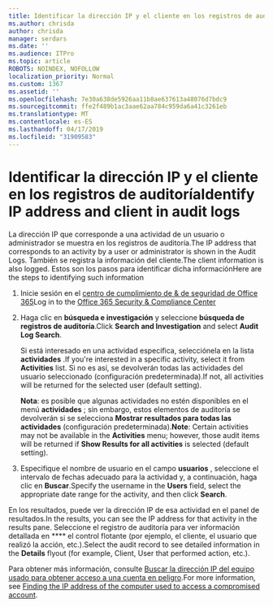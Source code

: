 ```yaml
---
title: Identificar la dirección IP y el cliente en los registros de auditoría
ms.author: chrisda
author: chrisda
manager: serdars
ms.date: ''
ms.audience: ITPro
ms.topic: article
ROBOTS: NOINDEX, NOFOLLOW
localization_priority: Normal
ms.custom: 1367
ms.assetid: ''
ms.openlocfilehash: 7e30a638de5926aa11b8ae637613a48076d7bdc9
ms.sourcegitcommit: ffe2f489b1ac3aae62aa784c959da6a41c3261eb
ms.translationtype: MT
ms.contentlocale: es-ES
ms.lasthandoff: 04/17/2019
ms.locfileid: "31909583"
---
```

# <a name="identify-ip-address-and-client-in-audit-logs"></a><span data-ttu-id="7801e-102">Identificar la dirección IP y el cliente en los registros de auditoría</span><span class="sxs-lookup"><span data-stu-id="7801e-102">Identify IP address and client in audit logs</span></span>

<span data-ttu-id="7801e-103">La dirección IP que corresponde a una actividad de un usuario o administrador se muestra en los registros de auditoría.</span><span class="sxs-lookup"><span data-stu-id="7801e-103">The IP address that corresponds to an activity by a user or administrator is shown in the Audit Logs.</span></span> <span data-ttu-id="7801e-104">También se registra la información del cliente.</span><span class="sxs-lookup"><span data-stu-id="7801e-104">The client information is also logged.</span></span> <span data-ttu-id="7801e-105">Estos son los pasos para identificar dicha información</span><span class="sxs-lookup"><span data-stu-id="7801e-105">Here are the steps to identifying such information</span></span>

1. <span data-ttu-id="7801e-106">Inicie sesión en el [centro de cumplimiento de & de seguridad de Office 365](https://protection.office.com/)</span><span class="sxs-lookup"><span data-stu-id="7801e-106">Log in to the [Office 365 Security & Compliance Center](https://protection.office.com/)</span></span>

2. <span data-ttu-id="7801e-107">Haga clic en **búsqueda e investigación** y seleccione **búsqueda de registros de auditoría**.</span><span class="sxs-lookup"><span data-stu-id="7801e-107">Click **Search and Investigation** and select **Audit Log Search**.</span></span>

   <span data-ttu-id="7801e-108">Si está interesado en una actividad específica, selecciónela en la lista **actividades** .</span><span class="sxs-lookup"><span data-stu-id="7801e-108">If you're interested in a specific activity, select it from **Activities** list.</span></span> <span data-ttu-id="7801e-109">Si no es así, se devolverán todas las actividades del usuario seleccionado (configuración predeterminada).</span><span class="sxs-lookup"><span data-stu-id="7801e-109">If not, all activities will be returned for the selected user (default setting).</span></span>

   <span data-ttu-id="7801e-110">**Nota**: es posible que algunas actividades no estén disponibles en el menú **actividades** ; sin embargo, estos elementos de auditoría se devolverán si se selecciona **Mostrar resultados para todas las actividades** (configuración predeterminada).</span><span class="sxs-lookup"><span data-stu-id="7801e-110">**Note**: Certain activities may not be available in the **Activities** menu; however, those audit items will be returned if **Show Results for all activities** is selected (default setting).</span></span>

3. <span data-ttu-id="7801e-111">Especifique el nombre de usuario en el campo **usuarios** , seleccione el intervalo de fechas adecuado para la actividad y, a continuación, haga clic en **Buscar**.</span><span class="sxs-lookup"><span data-stu-id="7801e-111">Specify the username in the **Users** field, select the appropriate date range for the activity, and then click **Search**.</span></span>

<span data-ttu-id="7801e-112">En los resultados, puede ver la dirección IP de esa actividad en el panel de resultados.</span><span class="sxs-lookup"><span data-stu-id="7801e-112">In the results, you can see the IP address for that activity in the results pane.</span></span> <span data-ttu-id="7801e-113">Seleccione el registro de auditoría para ver información detallada en \*\*\*\* el control flotante (por ejemplo, el cliente, el usuario que realizó la acción, etc.).</span><span class="sxs-lookup"><span data-stu-id="7801e-113">Select the audit record to see detailed information in the **Details** flyout (for example, Client, User that performed action, etc.).</span></span>

<span data-ttu-id="7801e-114">Para obtener más información, consulte [Buscar la dirección IP del equipo usado para obtener acceso a una cuenta en peligro](https://docs.microsoft.com/office365/securitycompliance/auditing-troubleshooting-scenarios#finding-the-ip-address-of-the-computer-used-to-access-a-compromised-account).</span><span class="sxs-lookup"><span data-stu-id="7801e-114">For more information, see [Finding the IP address of the computer used to access a compromised account](https://docs.microsoft.com/office365/securitycompliance/auditing-troubleshooting-scenarios#finding-the-ip-address-of-the-computer-used-to-access-a-compromised-account).</span></span>
